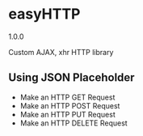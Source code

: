 # easyHTTP

1.0.0

Custom AJAX, xhr HTTP library

## Using JSON Placeholder

- Make an HTTP GET Request
- Make an HTTP POST Request
- Make an HTTP PUT Request
- Make an HTTP DELETE Request
